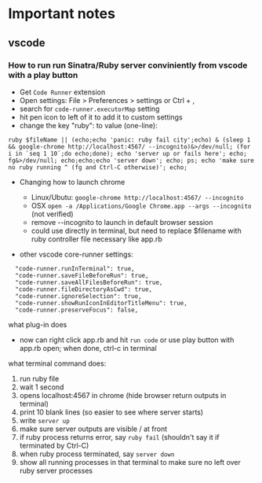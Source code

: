 # Important notes

## vscode

### How to run run Sinatra/Ruby server conviniently from vscode with a play button

* Get `Code Runner` extension
* Open settings: File > Preferences > settings or Ctrl + ,
* search for `code-runner.executorMap` setting
* hit pen icon to left of it to add it to custom settings
* change the key "ruby": to value (one-line):

``
  ruby $fileName || (echo;echo 'panic: ruby fail city';echo) & (sleep 1 && google-chrome http://localhost:4567/ --incognito)&>/dev/null; (for i in `seq 1 10`;do echo;done); echo 'server up or fails here'; echo; fg&>/dev/null; echo;echo;echo 'server down'; echo; ps; echo 'make sure no ruby running ^ (fg and Ctrl-C otherwise)'; echo;
``

  * Changing how to launch chrome
    * Linux/Ubutu: `google-chrome http://localhost:4567/ --incognito`
    * OSX `open -a /Applications/Google Chrome.app --args --incognito` (not verified)
    * remove --incognito to launch in default browser session
    * could use directly in terminal, but need to replace $filename with ruby controller file necessary like app.rb

* other vscode core-runner settings:
```
  "code-runner.runInTerminal": true,
  "code-runner.saveFileBeforeRun": true,
  "code-runner.saveAllFilesBeforeRun": true,
  "code-runner.fileDirectoryAsCwd": true,
  "code-runner.ignoreSelection": true,
  "code-runner.showRunIconInEditorTitleMenu": true,
  "code-runner.preserveFocus": false,
```


what plug-in does

  * now can right click app.rb and hit `run code` or use play button with app.rb open; when done, ctrl-c in terminal

what terminal command does:

1. run ruby file
2. wait 1 second
3. opens localhost:4567 in chrome (hide browser return outputs in terminal)
4. print 10 blank lines (so easier to see where server starts)
5. write `server up`
6. make sure server outputs are visible / at front
7. if ruby process returns error, say `ruby fail` (shouldn't say it if terminated by Ctrl-C)
8. when ruby process terminated, say `server down`
9. show all running processes in that terminal to make sure no left over ruby server processes

